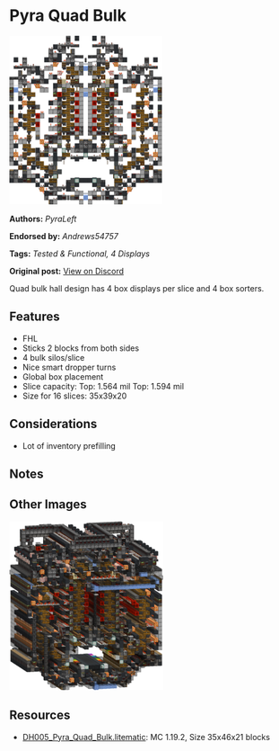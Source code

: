 # Pyra Quad Bulk
<img alt="area_render_81_.png" src="images/area_render_81_.png?raw=1" height="300px">

**Authors:** *PyraLeft*

**Endorsed by:** *Andrews54757*

**Tags:** *Tested & Functional, 4 Displays*

**Original post:** [View on Discord](https://discord.com/channels/1375556143186837695/1388318028197789766)

Quad bulk hall design has 4 box displays per slice and 4 box sorters.
## Features
- FHL
- Sticks 2 blocks from both sides
- 4 bulk silos/slice
- Nice smart dropper turns
- Global box placement
- Slice capacity: Top: 1.564 mil Top: 1.594 mil
- Size for 16 slices: 35x39x20
## Considerations
- Lot of inventory prefilling
## Notes

## Other Images
<img src="images/area_render_80_.png?raw=1" height="300px">

## Resources
- [DH005_Pyra_Quad_Bulk.litematic](attachments/DH005_Pyra_Quad_Bulk.litematic): MC 1.19.2, Size 35x46x21 blocks
